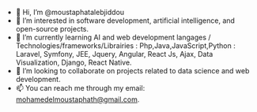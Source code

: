 - 👋 Hi, I’m @moustaphatalebjiddou
- 👀 I’m interested in software development, artificial intelligence, and open-source projects.
- 🌱 I’m currently learning AI and web development langages / Technologies/frameworks/Librairies :
      Php,Java,JavaScript,Python : Laravel, Symfony, JEE, Jquery, Angular, React Js, Ajax, Data Visualization, Django, React Native.
- 💞️ I’m looking to collaborate on projects related to data science and web development.
- 📫 You can reach me through my email: mohamedelmoustaphath@gmail.com.


<!---
moustaphatalebjiddou/moustaphatalebjiddou is a ✨ special ✨ repository because its `README.md` (this file) appears on your GitHub profile.
You can click the Preview link to take a look at your changes.
--->
